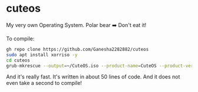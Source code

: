 # cuteos
My very own Operating System. Polar bear ➡️ Don't eat it!

To compile:
```bash
gh repo clone https://github.com/Ganesha2282882/cuteos
sudo apt install xorriso -y
cd cuteos
grub-mkrescue --output=~/CuteOS.iso --product-name=CuteOS --product-version="White Toad"
```

And it's really fast. It's written in about 50 lines of code. And it does not even take a second to compile!
